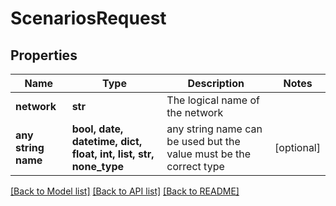 # ScenariosRequest


## Properties
Name | Type | Description | Notes
------------ | ------------- | ------------- | -------------
**network** | **str** | The logical name of the network | 
**any string name** | **bool, date, datetime, dict, float, int, list, str, none_type** | any string name can be used but the value must be the correct type | [optional]

[[Back to Model list]](../README.md#documentation-for-models) [[Back to API list]](../README.md#documentation-for-api-endpoints) [[Back to README]](../README.md)


